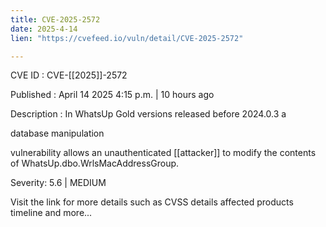 ```yaml
---
title: CVE-2025-2572
date: 2025-4-14
lien: "https://cvefeed.io/vuln/detail/CVE-2025-2572"

---
```


CVE ID : CVE-[[2025]]-2572

Published :  April 14
2025
4:15 p.m. | 10 hours ago

Description : In WhatsUp Gold versions released before 2024.0.3
a 

database manipulation 

vulnerability allows an unauthenticated  [[attacker]] to modify the contents of WhatsUp.dbo.WrlsMacAddressGroup.

Severity: 5.6 | MEDIUM

Visit the link for more details
such as CVSS details
affected products
timeline
and more...
